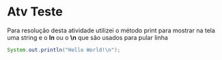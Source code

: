 # Atv Teste
Para resolução desta atividade utilizei o método print para mostrar na tela uma string e o **ln** ou o **\n** que são usados para pular linha

~~~java
System.out.println("Hello World!\n");
~~~